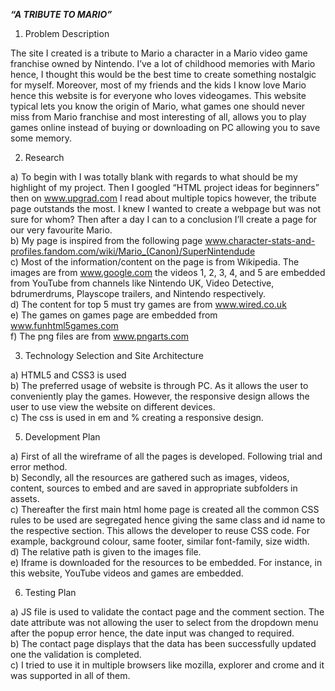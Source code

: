 _**“A TRIBUTE TO MARIO”**_
1.	Problem Description 

The site I created is a tribute to Mario a character in a Mario video game franchise owned by Nintendo. I’ve a lot of childhood memories with Mario hence, I thought this would be the best time to create something nostalgic for myself. Moreover, most of my friends and the kids I know love Mario hence this website is for everyone who loves videogames. This website typical lets you know the origin of Mario, what games one should never miss from Mario franchise and most interesting of all, allows you to play games online instead of buying or downloading on PC allowing you to save some memory.

2.	Research

a) To begin with I was totally blank with regards to what should be my highlight of my project. Then I googled “HTML project ideas for beginners” then on www.upgrad.com I read about multiple topics however, the tribute page outstands the most. I knew I wanted to create a webpage but was not sure for whom? Then after a day I can to a conclusion I’ll create a page for our very favourite Mario. <br />
b) My page is inspired from the following page www.character-stats-and-profiles.fandom.com/wiki/Mario_(Canon)/SuperNintendude <br />
c) Most of the information/content on the page is from Wikipedia. The images are from www.google.com the videos 1, 2, 3, 4, and 5 are embedded from YouTube from channels like Nintendo UK, Video Detective, bdrumerdrums, Playscope trailers, and Nintendo respectively.<br />
d) The content for top 5 must try games are from www.wired.co.uk <br />
e) The games on games page are embedded from www.funhtml5games.com  <br />
f) The png files are from www.pngarts.com  <br />


3.	Technology Selection and Site Architecture 

a) HTML5  and CSS3 is used <br />
b) The preferred usage of website is through PC. As it allows the user to conveniently play the games. However, the responsive design allows the user to use view the website on different devices.<br />
c) The css is used in em and % creating a responsive design.<br />


5.	Development Plan 

a) First of all the wireframe of all the pages is developed. Following trial and error method. <br />
b) Secondly, all the resources are gathered such as images, videos, content, sources to embed and are saved in appropriate subfolders in assets.<br />
c) Thereafter the first main html home page is created all the common CSS rules to be used are segregated hence giving the same class and id name to the respective section. This allows the developer to reuse CSS code. For example, background colour, same footer, similar font-family, size width.<br />
d) The relative path is given to the images file.<br />
e) Iframe is downloaded for the resources to be embedded. For instance, in this website, YouTube videos and games are embedded.<br />

6.	Testing Plan 

a) JS file is used to validate the contact page and the comment section. The date attribute was not allowing the user to select from the dropdown menu after the popup error hence, the date input was changed to required.<br />
b) The contact page displays that the data has been successfully updated one the validation is completed.<br />
c) I tried to use it in multiple browsers like mozilla, explorer and crome and it was supported in all of them.<br />




